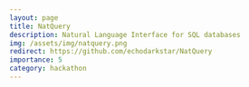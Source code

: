 ```yaml
---
layout: page
title: NatQuery
description: Natural Language Interface for SQL databases
img: /assets/img/natquery.png
redirect: https://github.com/echodarkstar/NatQuery
importance: 5
category: hackathon
---
```

